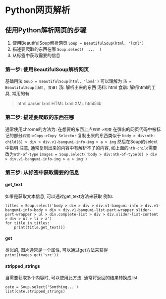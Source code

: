 # Python网页解析

## 使用Python解析网页的步骤
1. 使用BeautifulSoup解析网页
`Soup = BeautifulSoup(html, 'lxml')`
2. 描述要爬取的东西在哪
`Soup.select(  ...  )`
3. 从标签中获取需要的信息

### 第一步: 使用BeautifulSoup解析网页
基础用法
`Soup = BeautifulSoup(html, 'lxml')`
可以理解为
`汤 = BeautifulSoup(汤料, 食谱)`
汤: 解析出来的东西
汤料: html
食谱: 解析html的工具, 常用的有
> html.parser
> lxml HTML
> lxml XML
> html5lib

### 第二步: 描述要爬取的东西在哪
通常使用chrome的方法为:
在想要的东西上点`右键->检查`
在弹出的网页代码中被标记的部分`右键->Copy->Copy Selector`
复制出来的东西类似于
`body > div:nth-child(6) > div > div.v1-bangumi-info-img > a > img`
然后在Soup的select中指明
注意, 通常复制出来的内容中有解析不了的内容, 
如上面的`nth-child`需要改为`nth-of-type`
`images = Soup.Select('body > div:nth-of-type(6) > div > div.v1-bangumi-info-img > a > img')`

### 第三步: 从标签中获取需要的信息
#### get_text
如果是获取文本信息, 可以通过get_text方法来获取
例如:
```
titles = Soup.select('body > div > div > div.v1-bangumi-info > div.v1-bangumi-info-body > div > div.v1-bangumi-list-part-wrapper.slider-part-wrapper > ul > div.complete-list > div > div.slider-list-content > div > ul > li > a')
for title in titles:
    print(title.get_text())
```
#### get
类似的, 图片通常是一个属性, 可以通过get方法来获得
`print(images.get('src'))`
#### stripped_strings
当需要获取多个内容时, 可以使用此方法, 通常将返回的结果转换成list
```
cate = Soup.select('Somthing...')
list(cate.stripped_strings)
```




